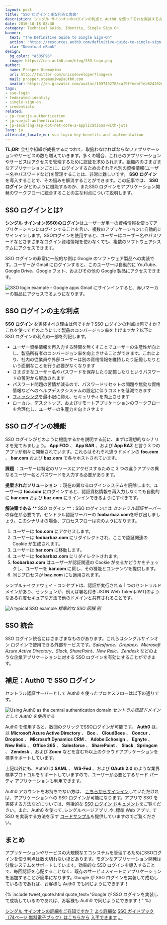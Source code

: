 ```yaml
---
layout: post
title: "SSO ログイン：主な利点と実装"
description: シングル サインオンのログインの利点と Auth0 を使ってそれを実装する方法を学びましょう
date: 2016-10-18 08:30
category: Technical Guide, Identity, Single Sign On
banner:
  text: "The Definitive Guide to Single Sign-On"
  action: "https://resources.auth0.com/definitive-guide-to-single-sign-on/?utm_source=blog"
  cta: "Download eBook"
design:
  bg_color: "#305F96"
  image: https://cdn.auth0.com/blog/SSO-Logo.png
author:
  name: Prosper Otemuyiwa
  url: http://twitter.com/unicodeveloper?lang=en
  mail: prosper.otemuyiwa@auth0.com
  avatar: https://en.gravatar.com/avatar/1097492785caf9ffeebffeb624202d8f?s=200
tags:
- sso-login
- federated-identity
- single-sign-on
- credentials
related:
- jp-reactjs-authentication
- jp-vuejs2-authentication
- jp-securing-asp-dot-net-core-2-applications-with-jwts
lang: ja
alternate_locale_en: sso-login-key-benefits-and-implementation
---
```



**TL;DR:** 会社や組織が成長するにつれて、取扱わなければならないアプリケーションやサービスの数も増えていきます。多くの場合、これらのアプリケーションやサービスはアクセスを管理するために認証を求められます。組織内のさまざまなアプリケーションごとに、ログインするためのそれぞれ別の資格情報(ユーザー名やパスワードなど)を管理することは、非常に難しいです。 **SSO ログイン** を導入することで、その悩みを解消することができます。この記事では、 **SSO ログイン** がどのように機能するのか、またSSO ログインをアプリケーション開発のワークフローに統合することの主な利点について説明します。


## SSO ログインとは?

**シングル サインオン(SSO)のログイン**はユーザーが単一の資格情報を使ってアプリケーションにログインすることを言い、複数のアプリケーションに自動的にサインインします。SSOログインを使用すると、ユーザーはユーザー名やパスワードなどさまざまなログイン資格情報を使わなくても、複数のソフトウェアシステムにアクセスできます。

SSO ログインの非常に一般的な例は Google のソフトウェア製品への実装です。ユーザーが Gmail にログインすると、このユーザーは自動的に YouTube、Google Drive、Google フォト、およびその他の Google 製品にアクセスできます。

![SSO login example - Google apps](https://cdn.auth0.com/blog/sso-google-upload.png)
Gmail にサインインすると、赤いマーカーの製品にアクセスでるようになります。


## SSO ログインの主な利点

**SSO ログイン** を実装すべき理由は何ですか？SSO ログインの利点は何ですか？これを使ってどのようにして製品のコンバージョン率を上げますか？以下に SSO ログインの利点の一部を列記します。

- ユーザー資格情報を再入力する時間を無くすことでユーザーの生産性が向上し、製品所有者のコンバージョン率を向上させることができます。これにより、社内の従業員や外部ユーザーは別の資格情報を維持したり記憶したりという面倒なことを行う必要がなくなります
- さまざまなユーザー名やパスワードを保存したり記憶したりというパスワードの苦労から解放されます
- パスワード問題の苦情が減るので、パスワードリセットの問題や無効な資格情報などへのヘルプデスクシステムの設定に伴うコストを低減できます
- [フィッシング](https://en.wikipedia.org/wiki/Phishing)を最小限に抑え、セキュリティを向上させます
- ローカル、デスクトップ、およびリモートアプリケーションのワークフローを合理化し、ユーザーの生産力を向上させます


## SSO ログインの機能

SSO ログインがどのように機能するかを説明する前に、まずは理想的なシナリオを見てみましょう。 **App FOO** 、 **App BAR** 、および **App BAZ** と言う３つのアプリが別々に開発されています。これらはそれぞれ違うドメインの   **foo.com** 、 **bar.com** および **baz.com** で各々ホストされています。

**課題** ：ユーザーは特定のリソースにアクセスするために 3 つの違うアプリの異なるユーザー名とパスワードを入力する必要があります。

**提案されたソリューション** ：現在の異なるログインシステムを廃除します。ユーザーは **foo.com** にログインすると、認証資格情報を再入力しなくても自動的に **bar.com** および **baz.com** にサインインできるようにすべきです。

**解決策である** ** SSO ログイン **：SSO ログインには _セントラル認証サーバー_ の存在が必要です。セントラル認証サーバーの **foobarbaz.com**を呼び出しましょう。このシナリオの場合、プロセスフローは次のようになります。

1. ユーザーは **foo.com** にアクセスします。
2. ユーザーは **foobarbaz.com** にリダイレクトされ、ここで認証関連の Cookie が生成されます。
3. ユーザーは **bar.com** に移動します。
4. ユーザーは **foobarbaz.com** にリダイレクトされます。
5. **foobarbaz.com** はユーザーが認証関連の Cookie があるかどうかをチェックし、ユーザーを **bar.com** に戻し、その機能とコンテンツを提供します。
6. 同じプロセスが **baz.com** にも適用されます。

シンプルテイクアウェイ・コンセプトは、認証が実行される 1 つのセントラルドメインがあり、セッションが、例えば署名付き JSON Web Token(JWT)のようなある程度セキュアな方法で他のドメインと共有されることです。

![A typical SSO example](https://cdn.auth0.com/blog/typical-sso.png)
_標準的な SSO 図解 例_

## SSO 統合

SSO ログイン統合にはさまざまなものがあります。これらはシングルサインオン ログインで使用できる外部サービスです。_Salesforce_、_Dropbox_、_Microsoft Azure Active Directory_、_Slack_, _SharePoint_、_New Relic_、_Zendesk_ などのような企業アプリケーションに対する SSO ログインを有効にすることができます。


## 補足：Auth0 で SSO ログイン

セントラル認証サーバーとして Auth0 を使ったプロセスフローは以下の通りです。

![Using Auth0 as the central authentication domain](https://cdn.auth0.com/blog/auth0-sso-flow/japanese.png)
_セントラル認証ドメインとして Auth0 を使用する_

Auth0 を使用すると、数回のクリックでSSOログインが可能です。 **Auth0** は、以 **Microsoft Azure Active Directory** 、 **Box** 、 **CloudBees** 、 **Concur** 、 **Dropbox** 、 **Microsoft Dynamics CRM** 、 **Adobe Echosign** 、 **Egnyte** 、 **New Relic** 、 **Office 365** 、 **Salesforce** 、 **SharePoint** 、 **Slack** , **Springcm** 、 **Zendesk** 、および **Zoom** などを含む15以上のクラウドアプリケーションを標準サポートしています。

上記以外にも、Auth0 は **SAML** 、 **WS-Fed** 、および **OAuth 2.0** のような業界標準プロトコルをサポートしていますので、ユーザーが必要とするサード パーティ アプリケーションも利用できます。

Auth0 アカウントをお持ちでない方は、 [こちらからサインイン](https://auth0.com/signup)していただければ、アプリケーションへの SSO ログインが可能になります。アプリで SSO を実装する方法などについては、包括的な [SSO ログイン ドキュメント](https://auth0.com/docs/sso)をご覧ください。また、Auth0 を使って_シングルページアプリ_や_標準 Web アプリ_ で SSO を実装する方法を示す [コードサンプル](https://github.com/auth0-samples/auth0-sso-sample)も提供していますのでご覧ください。

## まとめ

アプリケーションやサービスの大規模なエコシステムを管理するためにSSOログインを使う利点は数え切れないほどあります。モダンなアプリケーション開発は分散システムをサポートしています。効率的な SSO ログインを導入することで、毎回認証を心配することなく、既存のサービススイートにアプリケーションを追加することが簡単になります。Google が SSO ログインを実装して成功しているのであれば、お客様も Auth0 でも同じようにできます！

{% include tweet_quote.html quote_text="Google が SSO ログインを実装して成功しているのであれば、お客様も Auth0 で同じようにできます！" %}


[シングル サインオンの詳細をご存知ですか？](https://resources.auth0.com/definitive-guide-to-single-sign-on/?utm_source=blog) [より詳細な](https://resources.auth0.com/definitive-guide-to-single-sign-on/?utm_source=blog) [SSO ガイドブック（74ページ 無料電子ブック）はこちらから](https://resources.auth0.com/definitive-guide-to-single-sign-on/?utm_source=blog) [入手できます](https://resources.auth0.com/definitive-guide-to-single-sign-on/?utm_source=blog) [。](https://resources.auth0.com/definitive-guide-to-single-sign-on/?utm_source=blog)